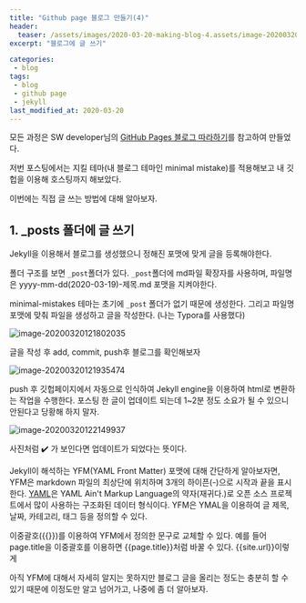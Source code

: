```yaml
---
title: "Github page 블로그 만들기(4)"
header:
  teaser: /assets/images/2020-03-20-making-blog-4.assets/image-20200320121935474.png
excerpt: "블로그에 글 쓰기"

categories:
 - blog
tags:
 - blog
 - github page
 - jekyll
last_modified_at: 2020-03-20
---
```


모든 과정은 SW developer님의 [GitHub Pages 블로그 따라하기](https://devinlife.com/howto/)를 참고하여 만들었다.

저번 포스팅에서는 지킬 테마(내 블로그 테마인 minimal mistake)를 적용해보고 내 깃헙을 이용해 호스팅까지 해보았다.

이번에는 직접 글 쓰는 방법에 대해 알아보자.

## 1. _posts 폴더에 글 쓰기

Jekyll을 이용해서 블로그를 생성했으니 정해진 포맷에 맞게 글을 등록해야한다.

폴더 구조를 보면 `_post`폴더가 있다. `_post`폴더에 md파일 확장자를 사용하며, 파일명은 yyyy-mm-dd(2020-03-19)-제목.md 포맷을 지켜야한다.

minimal-mistakes 테마는 초기에 `_post` 폴더가 없기 때문에 생성한다. 그리고 파일명 포맷에 맞춰 파일을 생성하고 글을 작성한다. (나는 Typora를 사용했다)

![image-20200320121802035]({{site.url}}/assets/images/2020-03-20-making-blog-4.assets/image-20200320121802035.png)

글을 작성 후 add, commit, push후 블로그를 확인해보자

![image-20200320121935474]({{site.url}}/assets/images/2020-03-20-making-blog-4.assets/image-20200320121935474.png)

push 후 깃헙페이지에서 자동으로 인식하여 Jekyll engine을 이용하여 html로 변환하는 작업을 수행한다. 포스팅 한 글이 업데이트 되는데 1~2분 정도 소요가 될 수 있으니 안된다고 당황해 하지 말자.

![image-20200320122149937]({{site.url}}/assets/images/2020-03-20-making-blog-4.assets/image-20200320122149937.png)

사진처럼 :heavy_check_mark: 가 보인다면 업데이트가 되었다는 뜻이다.

Jekyll이 해석하는 YFM(YAML Front Matter) 포맷에 대해 간단하게 알아보자면, YFM은 markdown 파일의 최상단에 위치하며 3개의 하이픈(-)으로 시작과 끝을 표시한다. [YAML](https://ko.wikipedia.org/wiki/YAML)은 YAML Ain't Markup Language의 약자(재귀다.)로 오픈 소스 프로젝트에서 많이 사용하는 구조화된 데이터 형식이다. YFM은 YMAL을 이용하여 글 제목, 날짜, 카테고리, 태그 등을 정의할 수 있다.

이중괄호({{}})를 이용하여 YFM에서 정의한 문구로 교체할 수 있다. 예를 들어 page.title을 이중괄호를 이용하면 {{page.title}}처럼 바꿀 수 있다. {{site.url}}이렇게

아직 YFM에 대해서 자세히 알지는 못하지만 블로그 글을 올리는 정도는 충분히 할 수 있기 때문에 이정도만 알고 넘어가고, 나중에 좀 더 알아보자.



